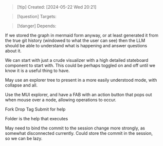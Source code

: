 
>[!tip] Created: [2024-05-22 Wed 20:21]

>[!question] Targets: 

>[!danger] Depends: 

If we stored the graph in mermaid form anyway, or at least generated it from the true git history (windowed to what the user can see) then the LLM should be able to understand what is happening and answer questions about it.

We can start with just a crude visualizer with a high detailed stateboard component to start with.
This could be perhaps toggled on and off until we know it is a useful thing to have.

May use an explorer tree to present in a more easily understood mode, with collapse and all.

Use the MUI explorer, and have a FAB with an action button that pops out when mouse over a node, allowing operations to occur.

Fork
Drop
Tag
Submit for help

Folder is the help that executes

May need to bind the commit to the session change more strongly, as somewhat disconnected currently.  Could store the commit in the session, so we can be lazy.